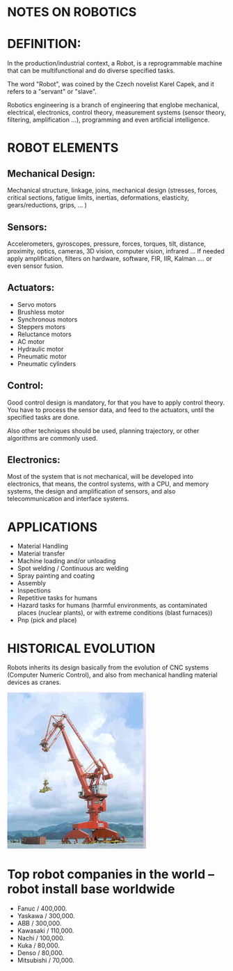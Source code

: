 # NOTES ON ROBOTICS

# DEFINITION:
In the production/industrial context, a Robot, is a reprogrammable machine that can be multifunctional and do diverse specified tasks.

The word "Robot", was coined by the Czech novelist Karel Capek, and it refers to a "servant" or "slave". 

Robotics engineering is a branch of engineering that englobe mechanical, electrical, electronics, control theory, measurement systems (sensor theory, filtering, amplification ...), programming and even artificial intelligence. 

# ROBOT ELEMENTS

## Mechanical Design:

 Mechanical structure, linkage, joins, mechanical design (stresses, forces, critical sections, fatigue limits, inertias, deformations, elasticity, gears/reductions, grips,  ... )

## Sensors:

Accelerometers, gyroscopes, pressure, forces, torques, tilt, distance, proximity, optics, cameras, 3D vision, computer vision, infrared ... 
If needed apply amplification, filters on hardware, software, FIR, IIR, Kalman .... or even sensor fusion.

## Actuators:

 - Servo motors
 - Brushless motor
 - Synchronous motors
 - Steppers motors
 - Reluctance motors
 - AC motor
 - Hydraulic motor
 - Pneumatic motor
 - Pneumatic cylinders

## Control:

Good control design is mandatory, for that you have to apply control theory. You have to process the sensor data, and feed to the actuators, until the specified tasks are done.

Also other techniques should be used, planning trajectory, or other algorithms are commonly used.

## Electronics:

 Most of the system that is not mechanical, will be developed into electronics, that means, the control systems, with a CPU, and memory systems, the design and amplification of sensors, and also telecommunication and interface systems.

# APPLICATIONS

 - Material Handling
 - Material transfer
 - Machine loading and/or unloading
 - Spot welding / Continuous arc welding
 - Spray painting and coating
 - Assembly
 - Inspections
 - Repetitive tasks for humans
 - Hazard tasks for humans (harmful environments, as contaminated places (nuclear plants), or with extreme conditions (blast furnaces))
 - Pnp (pick and place)

# HISTORICAL EVOLUTION
Robots inherits its design basically from the evolution of CNC systems (Computer Numeric Control), and also from mechanical handling material devices as cranes.

 ![Dock_Crane](https://github.com/sergiocollado/potpourri/blob/master/image/mechanical_grua_de_pico_de_pato_crane.jpg)


# Top robot companies in the world – robot install base worldwide

 - Fanuc / 400,000.
 - Yaskawa / 300,000.
 - ABB / 300,000.
 - Kawasaki / 110,000.
 - Nachi / 100,000.
 - Kuka / 80,000.
 - Denso / 80,000.
 - Mitsubishi / 70,000.

